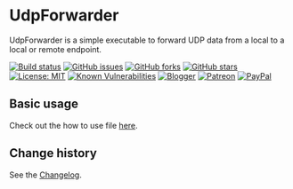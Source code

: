 UdpForwarder
====================================

UdpForwarder is a simple executable to forward UDP data from a local to a local or remote endpoint.

[![Build status](https://ci.appveyor.com/api/projects/status/350jrmqdab9epqlp?svg=true)](https://ci.appveyor.com/project/SeppPenner/udpforwarder)
[![GitHub issues](https://img.shields.io/github/issues/SeppPenner/UdpForwarder.svg)](https://github.com/SeppPenner/UdpForwarder/issues)
[![GitHub forks](https://img.shields.io/github/forks/SeppPenner/UdpForwarder.svg)](https://github.com/SeppPenner/UdpForwarder/network)
[![GitHub stars](https://img.shields.io/github/stars/SeppPenner/UdpForwarder.svg)](https://github.com/SeppPenner/UdpForwarder/stargazers)
[![License: MIT](https://img.shields.io/badge/License-MIT-blue.svg)](https://raw.githubusercontent.com/SeppPenner/UdpForwarder/master/License.txt)
[![Known Vulnerabilities](https://snyk.io/test/github/SeppPenner/UdpForwarder/badge.svg)](https://snyk.io/test/github/SeppPenner/UdpForwarder)
[![Blogger](https://img.shields.io/badge/Follow_me_on-blogger-orange)](https://franzhuber23.blogspot.de/)
[![Patreon](https://img.shields.io/badge/Patreon-F96854?logo=patreon&logoColor=white)](https://patreon.com/SeppPennerOpenSourceDevelopment)
[![PayPal](https://img.shields.io/badge/PayPal-00457C?logo=paypal&logoColor=white)](https://paypal.me/th070795)

## Basic usage
Check out the how to use file [here](https://github.com/SeppPenner/UdpForwarder/blob/master/HowToUse.md).

Change history
--------------

See the [Changelog](https://github.com/SeppPenner/UdpForwarder/blob/master/Changelog.md).